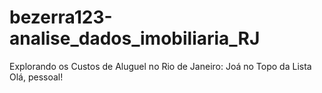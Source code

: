 # bezerra123-analise_dados_imobiliaria_RJ
Explorando os Custos de Aluguel no Rio de Janeiro: Joá no Topo da Lista Olá, pessoal!
